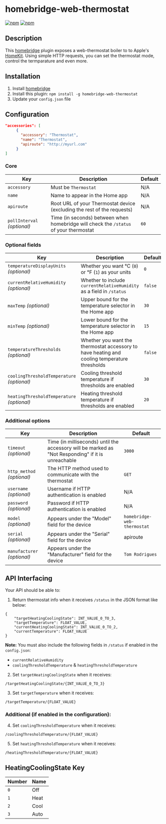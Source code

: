 # homebridge-web-thermostat

[![npm](https://img.shields.io/npm/dt/homebridge-web-thermostat.svg)](https://www.npmjs.com/package/homebridge-web-thermostat) [![npm](https://img.shields.io/npm/v/homebridge-web-thermostat.svg)](https://www.npmjs.com/package/homebridge-web-thermostat)

## Description

This [homebridge](https://github.com/nfarina/homebridge) plugin exposes a web-thermostat boiler to to Apple's [HomeKit](http://www.apple.com/ios/home/). Using simple HTTP requests, you can set the thermostat mode, control the termparature and even more.

## Installation

1. Install [homebridge](https://github.com/nfarina/homebridge#installation-details)
2. Install this plugin: `npm install -g homebridge-web-thermostat`
3. Update your `config.json` file

## Configuration

```json
"accessories": [
     {
       "accessory": "Thermostat",
       "name": "Thermostat",
       "apiroute": "http://myurl.com"
     }
]
```

### Core
| Key | Description | Default |
| --- | --- | --- |
| `accessory` | Must be `Thermostat` | N/A |
| `name` | Name to appear in the Home app | N/A |
| `apiroute` | Root URL of your Thermostat device (excluding the rest of the requests) | N/A |
| `pollInterval` _(optional)_ | Time (in seconds) between when homebridge will check the `/status` of your thermostat | `60` |

### Optional fields
| Key | Description | Default |
| --- | --- | --- |
| `temperatureDisplayUnits` _(optional)_ | Whether you want °C (`0`) or °F (`1`) as your units | `0` |
| `currentRelativeHumidity` _(optional)_ | Whether to include `currentRelativeHumidity` as a field in `/status` | `false` |
| `maxTemp` _(optional)_ | Upper bound for the temperature selector in the Home app | `30` |
| `minTemp` _(optional)_ | Lower bound for the temperature selector in the Home app | `15` |
| `temperatureThresholds` _(optional)_ | Whether you want the thermostat accessory to have heating and cooling temperature thresholds | `false` |
| `coolingThresholdTemperature` _(optional)_ | Cooling threshold temperature if thresholds are enabled | `30` |
| `heatingThresholdTemperature` _(optional)_ | Heating threshold temperature if thresholds are enabled | `20` |

### Additional options
| Key | Description | Default |
| --- | --- | --- |
| `timeout` _(optional)_ | Time (in milliseconds) until the accessory will be marked as "Not Responding" if it is unreachable | `3000` |
| `http_method` _(optional)_ | The HTTP method used to communicate with the thermostat | `GET` |
| `username` _(optional)_ | Username if HTTP authentication is enabled | N/A |
| `password` _(optional)_ | Password if HTTP authentication is enabled | N/A |
| `model` _(optional)_ | Appears under the "Model" field for the device | `homebridge-web-thermostat` |
| `serial` _(optional)_ | Appears under the "Serial" field for the device | apiroute |
| `manufacturer` _(optional)_ | Appears under the "Manufacturer" field for the device | `Tom Rodrigues` |

## API Interfacing

Your API should be able to:

1. Return thermostat info when it receives `/status` in the JSON format like below:
```
{
    "targetHeatingCoolingState": INT_VALUE_0_TO_3,
    "targetTemperature": FLOAT_VALUE,
    "currentHeatingCoolingState": INT_VALUE_0_TO_2,
    "currentTemperature": FLOAT_VALUE
}
```

**Note:** You must also include the following fields in `/status` if enabled in the `config.json`:

- `currentRelativeHumidity`
- `coolingThresholdTemperature` & `heatingThresholdTemperature`

2. Set `targetHeatingCoolingState` when it receives:
```
/targetHeatingCoolingState/{INT_VALUE_0_TO_3}
```

3. Set `targetTemperature` when it receives:
```
/targetTemperature/{FLOAT_VALUE}
```

### Additional (if enabled in the configuration):

4. Set `coolingThresholdTemperature` when it receives:
```
/coolingThresholdTemperature/{FLOAT_VALUE}
```

5. Set `heatingThresholdTemperature` when it receives:
```
/heatingThresholdTemperature/{FLOAT_VALUE}
```

## HeatingCoolingState Key

| Number | Name |
| --- | --- |
| `0` | Off |
| `1` | Heat |
| `2` | Cool |
| `3` | Auto |
